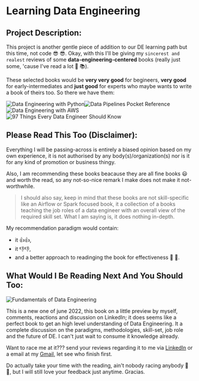 # Learning Data Engineering

## Project Description:
This project is another gentle piece of addition to our DE learning path but this time, not code :sunglasses: :sunglasses:. Okay, with this I'll be giving my `sincerest and realest` reviews of some **data-engineering-centered** books (really just some, 'cause I've read a lot :open_book: :books:).

These selected books would be **very very good** for begineers, **very good** for early-intermediates and **just good** for experts who maybe wants to write a book of theirs too. So there we have them:

![Data Engineering with Python](/assets/Data%20Engineering%20with%20Python.jpg)![Data Pipelines Pocket Reference](/assets/Data%20Pipelines%20Pocket%20Reference.jpg)![Data Engineering with AWS](/assets/Data%20Engineering%20with%20AWS.jpg)![97 Things Every Data Engineer Should Know](/assets/97%20Things%20Every%20Data%20Engineer%20Should%20Know.jpg)



## Please Read This Too (Disclaimer):
Everything I will be passing-across is entirely a biased opinion based on my own experience, it is not authorised by any body(s)/organization(s) nor is it for any kind of promotion or business thingy.

Also, I am recommending these books beacause they are all fine books :smiley: and worth the read, so any not-so-nice remark I make does not make it not-worthwhile.

> I should also say, keep in mind that these books are not skill-specific like an Airflow or Spark focused book, it a collection of a books teaching the job roles of a data engineer with an overall view of the required skill set. What I am saying is, it does nothing in-depth.

My recommendation paradigm would contain:
- it :+1::+1:,
- it :-1::-1:,
- and a better approach to readinging the book for effectiveness :brain: :brain:.

## What Would I Be Reading Next And You Should Too:
![Fundamentals of Data Engineering](/assets/Fundamentals%20of%20Data%20Engineering.jpg)

This is a new one of june 2022, this book on a little preview by myself, comments, reactions and discussion on LinkedIn; it does seems like a perfect book to get an high level understanding of Data Engineering. It a complete discussion on the paradigms, methodologies, skill-set, job role and the future of DE. I can't just wait to consume it knowledge already.

Want to race me at it??? send your reviews regarding it to me via [LinkedIn](https://www.linkedin.com/in/oluwatobi-giwa-806626154/) or a email at my [Gmail](oluwatobitobias@gmail.com), let see who finish first.

Do actually take your time with the reading, ain't nobody racing anybody :rofl: :rofl:, but I will still love your feedback just anytime. Gracias.





